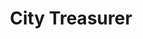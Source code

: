 ---
title: "City Treasurer"
menu:
    main:
        name: City Treasurer
        parent: Data
colorbar: green
summary: "The Office of the City Treasurer is responsible for the receipt, custody, and reconciliation of all City revenue; banking and cash management; tax administration; parking administration and parking meter operations; and collection of citywide delinquent accounts. The City Treasurer is also responsible for the investment of all operating and capital improvement funds. In addition, the City Treasurer serves as a member of the Funds Commission and Trustee for City's Defined Contribution Plans."

---
